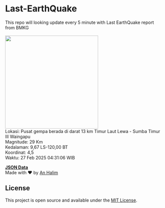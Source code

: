 # Last-EarthQuake
This repo will looking update every 5 minute with Last EarthQuake report from BMKG
<br>
<br>
<img src="undefined" width="300"/>
<br>
Lokasi: Pusat gempa berada di darat 13 km Timur Laut Lewa - Sumba Timur  III Waingapu <br>
Magnitude: 29 Km <br>
Kedalaman: 9,67 LS-120,00 BT <br>
Koordinat: 4,5 <br>
Waktu: 27 Feb 2025 04:31:06 WIB <br>

<a href="./data/data.json">**JSON Data**</a>
<br>
Made with ❤️ by <a href="https://github.com/an-halim">An Halim</a>
## License

This project is open source and available under the [MIT License](LICENSE).

